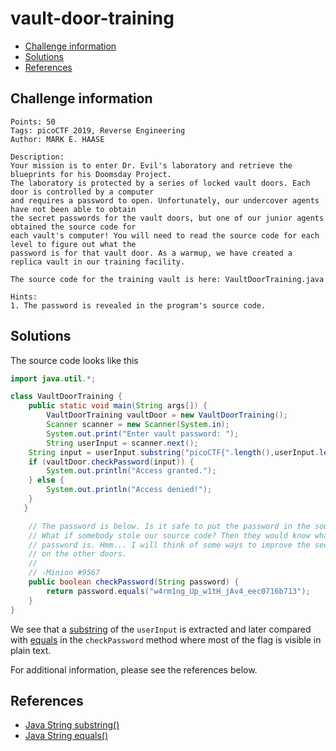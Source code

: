 # vault-door-training

- [Challenge information](#challenge-information)
- [Solutions](#solutions)
- [References](#references)

## Challenge information
```
Points: 50
Tags: picoCTF 2019, Reverse Engineering
Author: MARK E. HAASE

Description:
Your mission is to enter Dr. Evil's laboratory and retrieve the blueprints for his Doomsday Project. 
The laboratory is protected by a series of locked vault doors. Each door is controlled by a computer 
and requires a password to open. Unfortunately, our undercover agents have not been able to obtain 
the secret passwords for the vault doors, but one of our junior agents obtained the source code for 
each vault's computer! You will need to read the source code for each level to figure out what the 
password is for that vault door. As a warmup, we have created a replica vault in our training facility. 

The source code for the training vault is here: VaultDoorTraining.java

Hints:
1. The password is revealed in the program's source code.
```

## Solutions

The source code looks like this
```java
import java.util.*;

class VaultDoorTraining {
    public static void main(String args[]) {
        VaultDoorTraining vaultDoor = new VaultDoorTraining();
        Scanner scanner = new Scanner(System.in); 
        System.out.print("Enter vault password: ");
        String userInput = scanner.next();
	String input = userInput.substring("picoCTF{".length(),userInput.length()-1);
	if (vaultDoor.checkPassword(input)) {
	    System.out.println("Access granted.");
	} else {
	    System.out.println("Access denied!");
	}
   }

    // The password is below. Is it safe to put the password in the source code?
    // What if somebody stole our source code? Then they would know what our
    // password is. Hmm... I will think of some ways to improve the security
    // on the other doors.
    //
    // -Minion #9567
    public boolean checkPassword(String password) {
        return password.equals("w4rm1ng_Up_w1tH_jAv4_eec0716b713");
    }
}
```

We see that a [substring](https://www.javatpoint.com/java-string-substring) of the `userInput` is extracted and later compared with [equals](https://www.javatpoint.com/java-string-equals) in the `checkPassword` method where most of the flag is visible in plain text.

For additional information, please see the references below.

## References

- [Java String substring()](https://www.javatpoint.com/java-string-substring)
- [Java String equals()](https://www.javatpoint.com/java-string-equals)
